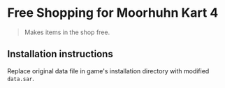 # Free Shopping for Moorhuhn Kart 4

> Makes items in the shop free.

## Installation instructions

Replace original data file in game's installation directory with modified `data.sar`.
